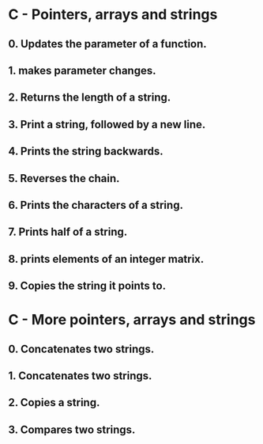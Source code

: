 # C - Pointers, arrays and strings
## 0. Updates the parameter of a function.
## 1. makes parameter changes.
## 2. Returns the length of a string.
## 3. Print a string, followed by a new line.
## 4. Prints the string backwards.
## 5. Reverses the chain.
## 6. Prints the characters of a string.
## 7. Prints half of a string.
## 8. prints elements of an integer matrix.
## 9. Copies the string it points to.

# C - More pointers, arrays and strings
## 0. Concatenates two strings.
## 1. Concatenates two strings.
## 2. Copies a string.
## 3. Compares two strings.
